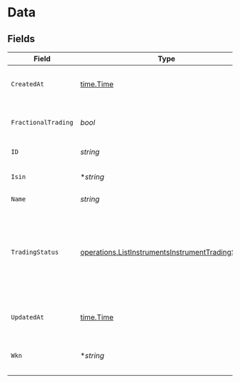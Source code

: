 # Data


## Fields

| Field                                                                                                                                                                                            | Type                                                                                                                                                                                             | Required                                                                                                                                                                                         | Description                                                                                                                                                                                      |
| ------------------------------------------------------------------------------------------------------------------------------------------------------------------------------------------------ | ------------------------------------------------------------------------------------------------------------------------------------------------------------------------------------------------ | ------------------------------------------------------------------------------------------------------------------------------------------------------------------------------------------------ | ------------------------------------------------------------------------------------------------------------------------------------------------------------------------------------------------ |
| `CreatedAt`                                                                                                                                                                                      | [time.Time](https://pkg.go.dev/time#Time)                                                                                                                                                        | :heavy_check_mark:                                                                                                                                                                               | Date and time when the resource was created. [RFC 3339-5](https://datatracker.ietf.org/doc/html/rfc3339#section-5.6), [ISO8601 UTC](https://www.iso.org/iso-8601-date-and-time-format.html)      |
| `FractionalTrading`                                                                                                                                                                              | *bool*                                                                                                                                                                                           | :heavy_check_mark:                                                                                                                                                                               | Determines whether the platform can handle fractional investments within this instrument.                                                                                                        |
| `ID`                                                                                                                                                                                             | *string*                                                                                                                                                                                         | :heavy_check_mark:                                                                                                                                                                               | Instrument unique identifier.                                                                                                                                                                    |
| `Isin`                                                                                                                                                                                           | **string*                                                                                                                                                                                        | :heavy_minus_sign:                                                                                                                                                                               | International securities identification number defined by [ISO 6166](https://en.wikipedia.org/wiki/International_Securities_Identification_Number).                                              |
| `Name`                                                                                                                                                                                           | *string*                                                                                                                                                                                         | :heavy_check_mark:                                                                                                                                                                               | Instrument name                                                                                                                                                                                  |
| `TradingStatus`                                                                                                                                                                                  | [operations.ListInstrumentsInstrumentTradingStatus](../../../pkg/models/operations/listinstrumentsinstrumenttradingstatus.md)                                                                    | :heavy_check_mark:                                                                                                                                                                               | Instrument trading status<br/>* ACTIVE - The instrument can currently be traded on the Upvest platform. <br/>* INACTIVE - The instrument cannot currently be traded on the Upvest platform.      |
| `UpdatedAt`                                                                                                                                                                                      | [time.Time](https://pkg.go.dev/time#Time)                                                                                                                                                        | :heavy_check_mark:                                                                                                                                                                               | Date and time when the resource was last updated. [RFC 3339-5](https://datatracker.ietf.org/doc/html/rfc3339#section-5.6), [ISO8601 UTC](https://www.iso.org/iso-8601-date-and-time-format.html) |
| `Wkn`                                                                                                                                                                                            | **string*                                                                                                                                                                                        | :heavy_minus_sign:                                                                                                                                                                               | German securities identification code known as [Wertpapierkennnummer](https://en.wikipedia.org/wiki/Wertpapierkennnummer).                                                                       |
